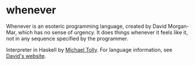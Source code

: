 whenever
========

Whenever is an esoteric programming language, created by David Morgan-Mar, which
has no sense of urgency. It does things whenever it feels like it, not in any
sequence specified by the programmer.

Interpreter in Haskell by [Michael Tolly](mailto:miketolly@gmail.com).
For language information, see [David's website](http://dangermouse.net/esoteric/whenever.html).
